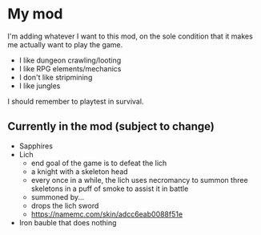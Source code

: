 # My mod

I'm adding whatever I want to this mod, on the sole condition that it makes me actually want to play the game.

- I like dungeon crawling/looting
- I like RPG elements/mechanics
- I don't like stripmining
- I like jungles

I should remember to playtest in survival.

## Currently in the mod (subject to change)

- Sapphires
- Lich
  - end goal of the game is to defeat the lich
  - a knight with a skeleton head
  - every once in a while, the lich uses necromancy to summon three skeletons in a puff of smoke to assist it in battle
  - summoned by...
  - drops the lich sword
  - https://namemc.com/skin/adcc6eab0088f51e
- Iron bauble that does nothing
